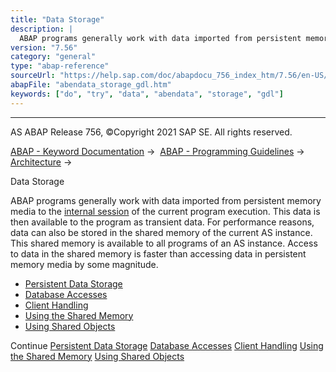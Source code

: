 ```yaml
---
title: "Data Storage"
description: |
  ABAP programs generally work with data imported from persistent memory media to the internal session(https://help.sap.com/doc/abapdocu_756_index_htm/7.56/en-US/abeninternal_session_glosry.htm 'Glossary Entry') of the current program execution. This data is then available to the program as transien
version: "7.56"
category: "general"
type: "abap-reference"
sourceUrl: "https://help.sap.com/doc/abapdocu_756_index_htm/7.56/en-US/abendata_storage_gdl.htm"
abapFile: "abendata_storage_gdl.htm"
keywords: ["do", "try", "data", "abendata", "storage", "gdl"]
---
```


* * *

AS ABAP Release 756, ©Copyright 2021 SAP SE. All rights reserved.

[ABAP - Keyword Documentation](https://help.sap.com/doc/abapdocu_756_index_htm/7.56/en-US/abenabap.htm) →  [ABAP - Programming Guidelines](https://help.sap.com/doc/abapdocu_756_index_htm/7.56/en-US/abenabap_pgl.htm) →  [Architecture](https://help.sap.com/doc/abapdocu_756_index_htm/7.56/en-US/abenarchitecture_gdl.htm) → 

Data Storage

ABAP programs generally work with data imported from persistent memory media to the [internal session](https://help.sap.com/doc/abapdocu_756_index_htm/7.56/en-US/abeninternal_session_glosry.htm "Glossary Entry") of the current program execution. This data is then available to the program as transient data. For performance reasons, data can also be stored in the shared memory of the current AS instance. This shared memory is available to all programs of an AS instance. Access to data in the shared memory is faster than accessing data in persistent memory media by some magnitude.

-   [Persistent Data Storage](https://help.sap.com/doc/abapdocu_756_index_htm/7.56/en-US/abenpersistent_data_storage_guidl.htm "Guideline")
-   [Database Accesses](https://help.sap.com/doc/abapdocu_756_index_htm/7.56/en-US/abendatabase_access_guidl.htm "Guideline")
-   [Client Handling](https://help.sap.com/doc/abapdocu_756_index_htm/7.56/en-US/abenclient_handling_guidl.htm "Guideline")
-   [Using the Shared Memory](https://help.sap.com/doc/abapdocu_756_index_htm/7.56/en-US/abenuse_shared_memory_guidl.htm "Guideline")
-   [Using Shared Objects](https://help.sap.com/doc/abapdocu_756_index_htm/7.56/en-US/abenuse_shared_objects_guidl.htm "Guideline")

Continue
[Persistent Data Storage](https://help.sap.com/doc/abapdocu_756_index_htm/7.56/en-US/abenpersistent_data_storage_guidl.htm)
[Database Accesses](https://help.sap.com/doc/abapdocu_756_index_htm/7.56/en-US/abendatabase_access_guidl.htm)
[Client Handling](https://help.sap.com/doc/abapdocu_756_index_htm/7.56/en-US/abenclient_handling_guidl.htm)
[Using the Shared Memory](https://help.sap.com/doc/abapdocu_756_index_htm/7.56/en-US/abenuse_shared_memory_guidl.htm)
[Using Shared Objects](https://help.sap.com/doc/abapdocu_756_index_htm/7.56/en-US/abenuse_shared_objects_guidl.htm)